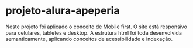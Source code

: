 # projeto-alura-apeperia

Neste projeto foi aplicado o conceito de Mobile first. O site está responsivo para celulares, tabletes e desktop. A estrutura html foi toda desenvolvida semanticamente, aplicando conceitos de acessibilidade e indexação.
